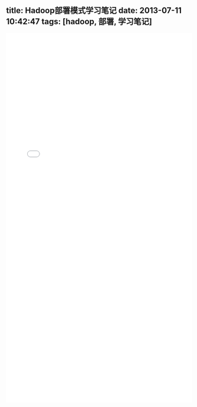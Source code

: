 title: Hadoop部署模式学习笔记
date: 2013-07-11 10:42:47
tags: [hadoop, 部署, 学习笔记]
---
<iframe src="/docs/hadoop/distributed_hadoop_learning.html" frameBorder="0" width="100%" scrolling="yes" height="1000px"></iframe>

